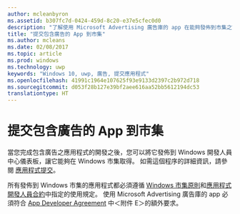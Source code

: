 ```yaml
---
author: mcleanbyron
ms.assetid: b307fc7d-0424-459d-8c20-e37e5cfec0d0
description: "了解使用 Microsoft Advertising 廣告庫的 app 在能夠發佈到市集之前必須達到的要求。"
title: "提交包含廣告的 App 到市集"
ms.author: mcleans
ms.date: 02/08/2017
ms.topic: article
ms.prod: windows
ms.technology: uwp
keywords: "Windows 10, uwp, 廣告, 提交應用程式"
ms.openlocfilehash: 41991c1964e107625f93e9133d2397c2b972d718
ms.sourcegitcommit: d053f28b127e39bf2aee616aa52bb5612194dc53
translationtype: HT
---
```

# <a name="submit-an-app-with-ads-to-the-store"></a>提交包含廣告的 App 到市集


當您完成包含廣告之應用程式的開發之後，您可以將它發佈到 Windows 開發人員中心儀表板，讓它能夠在 Windows 市集取得。 如需這個程序的詳細資訊，請參閱 [應用程式提交](https://msdn.microsoft.com/windows/uwp/publish/app-submissions)。

所有發佈到 Windows 市集的應用程式都必須遵循 [Windows 市集原則](https://msdn.microsoft.com/library/windows/apps/dn764944.aspx)和[應用程式開發人員合約](https://msdn.microsoft.com/library/windows/apps/hh694058.aspx)中指定的使用規定。 使用 Microsoft Advertising 廣告庫的 app 必須符合 [App Developer Agreement](https://msdn.microsoft.com/library/windows/apps/hh694058.aspx) 中＜附件 E＞的額外要求。


 

 
